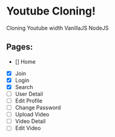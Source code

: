 # Youtube Cloning!

Cloning Youtube width VanillaJS NodeJS

## Pages:

- [] Home
- [x] Join
- [x] Login
- [x] Search
- [ ] User Detail
- [ ] Edit Profile
- [ ] Change Password
- [ ] Upload Video
- [ ] Video Detail
- [ ] Edit Video

